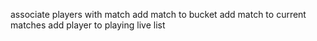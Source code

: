 associate players with match
add match to bucket 
add match to current matches
add player to playing live list